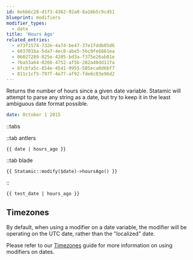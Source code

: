 ```yaml
---
id: 6ebb6c28-d1f3-4362-92a0-8a16b5c9cd51
blueprint: modifiers
modifier_types:
  - date
title: 'Hours Ago'
related_entries:
  - e73f1574-732e-4a74-be47-37e1fddb05d6
  - 603701ba-5da7-4ec8-abe5-5bc9fe6861ea
  - 06027289-825e-4205-bd3a-f375e26ab81e
  - 7ba53a64-0266-4752-af5b-282a40dd11fa
  - 6fcbfa5c-854e-4541-9955-505eca0d6bf7
  - 811c1cf5-797f-4e77-af92-fde6c03e96d2
---
```

Returns the number of hours since a given date variable. Statamic will attempt to parse any string as a date, but try to keep it in the least ambiguous date format possible.

```yaml
date: October 1 2015
```

::tabs

::tab antlers
```antlers
{{ date | hours_ago }}
```
::tab blade
```blade
{{ Statamic::modify($date)->hoursAgo() }}
```
::
```html
{{ test_date | hours_ago }}
```

## Timezones

By default, when using a modifier on a date variable, the modifier will be operating on the UTC date, rather than the "localized" date.

Please refer to our [Timezones](/tips/timezones) guide for more information on using modifiers on dates.